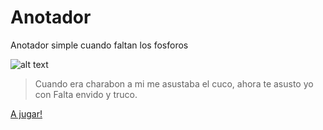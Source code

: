 # Anotador
Anotador simple cuando faltan los fosforos

![alt text](https://i.ibb.co/vxvHw2G/Imagen-Truco.jpg)

> Cuando era charabon a mi me asustaba el cuco, ahora te asusto yo con Falta envido y truco.

[A jugar!](https://gc-ar.github.io/anotador/)
